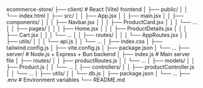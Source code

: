 ecommerce-store/
├── client/             # React (Vite) frontend
│   ├── public/
│   │   └── index.html
│   ├── src/
│   │   ├── App.jsx
│   │   ├── main.jsx
│   │   ├── components/
│   │   │   ├── Navbar.jsx
│   │   │   ├── ProductCard.jsx
│   │   │   └── ...
│   │   ├── pages/
│   │   │   ├── Home.jsx
│   │   │   ├── ProductDetails.jsx
│   │   │   ├── Cart.jsx
│   │   │   └── ...
│   │   ├── routes/
│   │   │   └── AppRoutes.jsx
│   │   ├── utils/
│   │   │   └── api.js
│   │   └── ...
│   ├── index.css
│   ├── tailwind.config.js
│   ├── vite.config.js
│   ├── package.json
│   └── ...
├── server/             # Node.js + Express + Bun backend
│   ├── index.js        # Main server file
│   ├── routes/
│   │   ├── productRoutes.js
│   │   └── ...
│   ├── models/
│   │   ├── Product.js
│   │   └── ...
│   ├── controllers/
│   │   ├── productController.js
│   │   └── ...
│   ├── utils/
│   │   └── db.js
│   ├── package.json
│   └── ...
├── .env                # Environment variables
└── README.md
